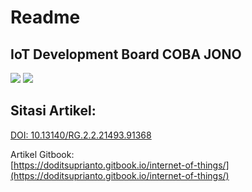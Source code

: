 # Readme

## IoT Development Board COBA JONO

![](https://gblobscdn.gitbook.com/assets%2F-M_tN_CaR5ayMH9yNmOz%2F-MaD_YT0y3ajvNU6Y7t9%2F-MaDkr8YbFGhra5TDFN9%2Fcover.png?alt=media&token=938c20d1-625d-42ec-8d47-67b945283a96) ![](https://gblobscdn.gitbook.com/assets%2F-M_tN_CaR5ayMH9yNmOz%2F-MaD_YT0y3ajvNU6Y7t9%2F-MaDiT-p0SMzr3r8O-ym%2FBoQ.PNG?alt=media&token=c9c5c57b-c885-4d57-a165-4079b58cafff)

## Sitasi Artikel:

  
 [DOI: 10.13140/RG.2.2.21493.91368](https://www.researchgate.net/publication/351776333_Best_Practice_Pengembangan_Aplikasi_Internet_of_Things?channel=doi&linkId=60a9137092851ca9dcdabaf4&showFulltext=true)  


Artikel Gitbook:  
 [https://doditsuprianto.gitbook.io/internet-of-things/](https://doditsuprianto.gitbook.io/internet-of-things/)

